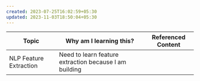 ```yaml
---
created: 2023-07-25T16:02:59+05:30
updated: 2023-11-03T18:50:04+05:30
---
```

| Topic                  | Why am I learning this? | Referenced Content |
| ---------------------- | ----------------------- | ------------------ |
| NLP Feature Extraction | Need to learn feature extraction because I am building                        |                    |